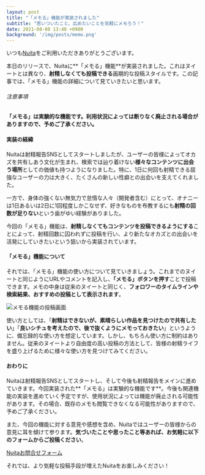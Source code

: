 ```yaml
---
layout: post
title: "「メモる」機能が実装されました"
subtitle: "思いついたこと、広めたいことを気軽にメモろう！"
date: 2021-08-08 13:40 +0900
background: '/img/posts/memo.png'
---
```

いつも[Nuita](https://nuita.net/)をご利用いただきありがとうございます。

本日のリリースで、Nuitaに**「メモる」機能**が実装されました。これはヌイートとは異なり、**射精しなくても投稿できる**画期的な投稿スタイルです。この記事では、「メモる」機能の詳細について見ていきたいと思います。

###### 注意事項

**「メモる」は実験的な機能です。利用状況によっては断りなく廃止される場合がありますので、予めご了承ください。**

#### 実装の経緯

Nuitaは射精報告SNSとしてスタートしましたが、ユーザーの皆様によってオカズを共有しあう文化が生まれ、検索では辿り着けない**様々なコンテンツに出会う場所**としての価値も持つようになりました。特に、1日に何回も射精できる屈強なユーザーの力は大きく、たくさんの新しい性癖との出会いを支えてくれました。

一方で、身体の強くない無気力で怠惰な人々（開発者含む）にとって、オナニーは1日あるいは2日に1回程度しかこなせず、好きなものを布教するにも**射精の回数が足りない**という歯がゆい経験がありました。

今回の「メモる」機能は、**射精しなくてもコンテンツを投稿できるようにする**ことによって、射精回数に囚われずに投稿を行い、より新たなオカズとの出会いを活発にしていきたいという狙いから実装されています。

#### 「メモる」機能について

それでは、「メモる」機能の使い方について見ていきましょう。これまでのヌイートと同じようにURLやコメントを記入し、**「メモる」ボタンを押す**ことで投稿できます。メモの中身は従来のヌイートと同じく、**フォロワーのタイムラインや検索結果、おすすめの投稿として表示されます**。

![メモる機能の投稿画面]({{site.baseurl}}img/content/memo_ss.png)

使い方としては、「**射精はできないが、素晴らしい作品を見つけたので共有したい**」「**良いシチュを考えたので、後で抜くようにメモっておきたい**」というように、備忘録的な使い方を想定しています。しかし、もちろん使い方に制約はありません。従来のヌイートより自由度の高い投稿の方法として、皆様の射精ライフを盛り上げるために様々な使い方を見つけてみてください。

#### おわりに

Nuitaは射精報告SNSとしてスタートし、そして今後も射精報告をメインに進めていきます。今回実装された**「メモる」は実験的な機能です**。今後も関連機能の実装を進めていく予定ですが、使用状況によっては機能が廃止される可能性があります。その場合、既存のメモも閲覧できなくなる可能性がありますので、予めご了承ください。

また、今回の機能に対する意見や感想を含め、Nuitaではユーザーの皆様からの意見に耳を傾けて参ります。**気づいたことや思ったこと等あれば、お気軽に以下のフォームからご投稿ください**。

[Nuitaお問合せフォーム](https://docs.google.com/forms/d/1hCqUMhsbL6g269ZLblMhSADREm-WyqDDPIlMj7BWP_c/viewform?edit_requested=true)



それでは、より気軽な投稿手段が増えたNuitaをお楽しみください！
